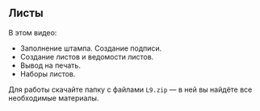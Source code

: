 ## Листы

В этом видео:

- Заполнение штампа. Создание подписи.
- Создание листов и ведомости листов.
- Вывод на печать.
- Наборы листов.

Для работы скачайте папку с файлами `L9.zip` — в ней вы найдёте все необходимые материалы.

[](https://player.softculture.cc/embed/online/RPR/RPR_10.24.03_L9-1_Schedules)
